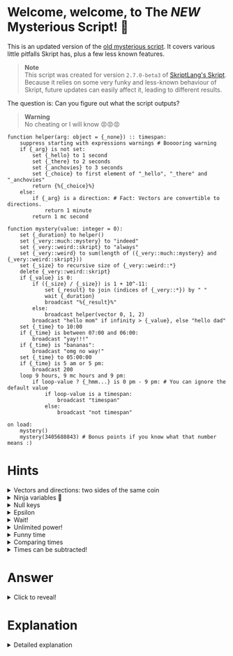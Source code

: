 # Welcome, welcome, to The _NEW_ Mysterious Script! :ghost:
This is an updated version of the [old mysterious script](https://github.com/Mr-Darth/Skriptness/blob/master/learning/mysterious-script.md). It covers various little pitfalls Skript has, plus a few less known features.

> **Note** \
This script was created for version `2.7.0-beta3` of [SkriptLang's Skript](https://github.com/SkriptLang/Skript). Because it relies on some very funky and less-known behaviour of Skript, future updates can easily affect it, leading to different results.

The question is: Can you figure out what the script outputs?
> **Warning** \
No cheating or I will know 😡😡😡

```vbs
function helper(arg: object = {_none}) :: timespan:
    suppress starting with expressions warnings # Booooring warning
    if {_arg} is not set:
        set {_hello} to 1 second
        set {_there} to 2 seconds
        set {_anchovies} to 3 seconds
        set {_choice} to first element of "_hello", "_there" and "_anchovies"
        return {%{_choice}%}
    else:
        if {_arg} is a direction: # Fact: Vectors are convertible to directions.
            return 1 minute
        return 1 mc second

function mystery(value: integer = 0):
    set {_duration} to helper()
    set {_very::much::mystery} to "indeed"
    set {_very::weird::skript} to "always"
    set {_very::weird} to sum(length of ({_very::much::mystery} and {_very::weird::skript}))
    set {_size} to recursive size of {_very::weird::*}
    delete {_very::weird::skript}
    if {_value} is 0:
        if ({_size} / {_size}) is 1 + 10^-11:
            set {_result} to join (indices of {_very::*}) by " "
            wait {_duration}
            broadcast "%{_result}%"
        else:
            broadcast helper(vector 0, 1, 2)
        broadcast "hello mom" if infinity > {_value}, else "hello dad"
    set {_time} to 10:00
    if {_time} is between 07:00 and 06:00:
        broadcast "yay!!!"
    if {_time} is "bananas":
        broadcast "omg no way!"
    set {_time} to 05:00:00
    if {_time} is 5 am or 5 pm:
        broadcast 200
    loop 9 hours, 9 mc hours and 9 pm:
        if loop-value ? {_hmm...} is 0 pm - 9 pm: # You can ignore the default value
            if loop-value is a timespan:
                broadcast "timespan"
            else:
                broadcast "not timespan"

on load:
    mystery()
    mystery(3405688843) # Bonus points if you know what that number means :)
```

# Hints
<details>
<summary>Vectors and directions: two sides of the same coin</summary>
Vectors are, when needed and when applicable, converted to directions, but not vice versa. It's not actually the case in the commented line. I'm so evil :smiling_imp:

</details>

<details>
<summary>Ninja variables 🥷</summary>

The local variable token (`_`) has to be part of the literal variable name, for the variable to be local.
</details>

<details>
<summary>Null keys</summary>

Think of list variables as trees. When you have stuff like `{_a::hello::bob}` and `{_a::hello}`, the latter uses a `null` key (basically, `a -> hello -> null`).
</details>

<details>
<summary>Epsilon</summary>

`69` is the same as `68.99999999991`!
> ~~r/unexpectedfactorial~~
</details>

<details>
<summary>Wait!</summary>

There are two calls to the function, so be careful with the order. \
Hold on! I left the stove on! I'll be with you in *no time*!

`wait ...`

...?
</details>

<details>
<summary>Unlimited power!</summary>

`infinity` is probably not what you expect it to be.
</details>

<details>
<summary>Funny time</summary>

`[###:]##:##[.####]` is valid syntax for timespans 🤯
</details>

<details>
<summary>Comparing times</summary>

Currently, quite broken. Don't get your hopes up.
</details>

<details>
<summary>Times can be subtracted!</summary>

I lied. They can't. 🤣🤣🤣 I am the funniest 🤣🤣🤣

Still, `0 pm - 9 pm` is valid, but means something else. I wonder what... 🤔
<details>
<summary>Hint in a hint?!?</summary>

Think also of how `0-9` can actually mean something else besides -9 🤣🤣🤣
</details>
</details>

# Answer
<details>
<summary>Click to reveal!</summary>

This mysterious script outputs:
```
much weird
timespan
```
Did you get it right?
<details>
<summary>Yes</summary>

You are lying! You cheated! Disqualified.
</details>
<details>
<summary>No</summary>

Because I lied 🤣

It actually outputs:
```
not timespan
```

(I know, you are laughing so hard right now. My humour is so humorous 🤣)
</details>
</details>

# Explanation
<details>
<summary>Detailed explanation</summary>

Let's look into the `helper` function first.
> Totally unrelated, did you notice the argument defaults to a non-literal? 😱

As stated in the hints, the local variable token has to be part of the literal variable name for the variable to actually be local:
```vb
{_var}     # Local
{%"_var"%} # Cursed global
```
So, looks like the line `return {%{_choice}%}` doesn't give us anything.

Now into the juicy part... the `mystery` function! \
We found out that `set {_duration} to helper()` is a LIE!!! The variable will, in fact, not be set.

The next interesting, but trivial line is: `set {_very::weird} to sum(length of ({_very::much::mystery} and {_very::weird::skript}))`. The variable is going to be `12`.

Now, `set {_size} to recursive size of {_very::weird::*}`. Let's inspect how the variable `{_very::*}` actually looks internally:
```
# JSON-esque representation :o
{
    "much": {
        "mystery": "indeed"
    },
    "weird": {
        null: 12.0, # Why null?!? Because this is how variables work :)
        "skript": "always"
    }
}
```
So the recursive size is `2`, since it checks the tree of the variable.

Next, `delete {_very::weird::skript}`. Let's see what happens:
```
{
    "much": {
        "mystery": "indeed"
    },
    "weird": {
        null: 12.0
    }
}
```
> There is another closely related issue: Skript does not clear branches leading to nothing.

Since the first call uses `0` as the argument, we enter the first conditional block. We then see: `if ({_size} / {_size}) is 1 + 10^-11`. Essentially, Skript has a margin of error when comparing numbers (because of floating point craziness). This margin is `1E-10`. Since `{_size} / {_size}` is `1` and `1` is close enough to `1 + 10^-11`, they are considered equal.

Then we have `set {_result} to join (indices of {_very::*}) by " "`. If you look just above, you can see that the indices of the list are `"much"` and `"weird"`. When joined, we get `"much weird"`.

A tricky one... `wait {_duration}`. We know the duration is not set. And if we try to wait a null amount of time, well... Skript just stops :grimacing:
> Ah, we love memory leaks!

Because everything stopped, the first call gives us absolutely nothing! It all depends on `mystery(3405688843)`. (Bonus points if you know what that number means :sunglasses:) For the curious, `infinity` is an enchantment.

We will ignore the stuff that we already went over and jump straight to `set {_time} to 10:00`. \
`10:00` is unfortunately not between 07:00 and 06:00, according to Skript. It's an [old bug](https://github.com/SkriptLang/Skript/issues/1354).

Next, `{_time}` is definitely NOT `"bananas"`.

Now, timespans have a less-known, albeit documented pattern: `[###:]##:##[.####] ([hours:]minutes:seconds[.milliseconds])` :scream: \
So, `05:00:00` is `5 hours` - definitely not `5 am or 5 pm`.

The loop then just checks if any of the looped values is `0 pm - 9 pm` and broadcast whether the matching values are a timespan or not.
> `loop-value ? {_hmm...}` is just a little trick that you can safely ignore (bad type handling) :)

The last piece of the puzzle is `0 pm - 9 pm`. This is not the difference between `0 pm` and `9 pm`, but rather a [timeperiod](https://docs.skriptlang.org/classes.html?search=#timeperiod). When comparing `time` to `timeperiod`, it checks whether the time is included in the given period (and this works, unlike `is between`).
> This is actually a viable workaround for the broken `is between` condition. But, oh, the irony... ![image](https://i.imgur.com/ijMsHm3.png)

And, there we go! We get `not timespan` :tada:
</details>
